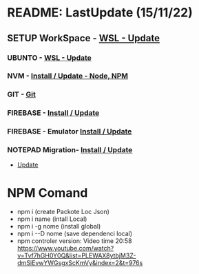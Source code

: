 # README: LastUpdate (15/11/22)

## SETUP WorkSpace - [WSL - Update](.readme/ubunto.md)

### UBUNTO  - [WSL - Update](.readme/ubunto.md)

### NVM - [Install / Update - Node, NPM](.readme/nvm.md)

### GIT - [Git](.readme/git.md)

### FIREBASE - [Install / Update](.readme/firebase.md)

### FIREBASE - Emulator [Install / Update](.readme/firebase-emulator.md)

### NOTEPAD Migration- [Install / Update](.readme/notepade-migration.md)

- [Update](#npm-comand)

# NPM Comand

- npm i (create Packote Loc Json)
- npm i name (intall Local)
- npm i -g nome (install global)
- npm i --D nome (save dependenci local)
- npm controler version: Video time 20:58
<https://www.youtube.com/watch?v=Tvf7hGH0Y0Q&list=PLEWAX8ytbjM3Z-dmSiEvwYWGsgxScKmVy&index=2&t=976s>
